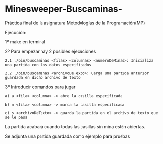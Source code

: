 # Minesweeper-Buscaminas-
Práctica final de la asignatura Metodologías de la Programación(MP)

Ejecución:

1º make en terminal

2º Para empezar hay 2 posibles ejecuciones

	2.1 ./bin/buscaminas <filas> <columnas> <numeroDeMinas>: Inicializa una partida con los datos especificados
	
	2.2 ./bin/buscaminas <archivoDeTexto>: Carga una partida anterior guardada en dicho archivo de texto
	
3º Introducir comandos para jugar 

   	a) a <fila> <columna> -> abre la casilla especificada
   
	b) m <fila> <columna> -> marca la casilla especificada
   
   	c) s <archivoDeTexto> -> guarda la partida en el archivo de texto que se le pasa

La partida acabará cuando todas las casillas sin mina estén abiertas.

Se adjunta una partida guardada como ejemplo para pruebas
